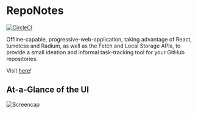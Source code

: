 # RepoNotes

[![CircleCI](https://circleci.com/gh/Jac21/reponotesreact/tree/master.svg?style=shield)](https://circleci.com/gh/Jac21/reponotesreact/tree/master)

Offline-capable, progressive-web-application, taking advantage of React, turretcss and Radium, as well as the Fetch and Local Storage APIs, to provide a small ideation and informal task-tracking tool for your GitHub repositories.

Visit [here](https://www.reponotes.com)!

## At-a-Glance of the UI
![Screencap](https://i.imgur.com/RSw4Cki.png)
